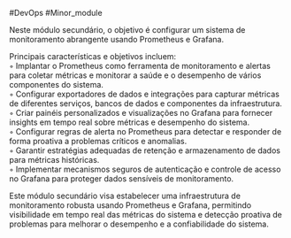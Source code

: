 #DevOps #Minor_module 

Neste módulo secundário, o objetivo é configurar um sistema de monitoramento abrangente usando Prometheus e Grafana.

Principais características e objetivos incluem:  
◦ Implantar o Prometheus como ferramenta de monitoramento e alertas para coletar métricas e monitorar a saúde e o desempenho de vários componentes do sistema.  
◦ Configurar exportadores de dados e integrações para capturar métricas de diferentes serviços, bancos de dados e componentes da infraestrutura.  
◦ Criar painéis personalizados e visualizações no Grafana para fornecer insights em tempo real sobre métricas e desempenho do sistema.  
◦ Configurar regras de alerta no Prometheus para detectar e responder de forma proativa a problemas críticos e anomalias.  
◦ Garantir estratégias adequadas de retenção e armazenamento de dados para métricas históricas.  
◦ Implementar mecanismos seguros de autenticação e controle de acesso no Grafana para proteger dados sensíveis de monitoramento.

Este módulo secundário visa estabelecer uma infraestrutura de monitoramento robusta usando Prometheus e Grafana, permitindo visibilidade em tempo real das métricas do sistema e detecção proativa de problemas para melhorar o desempenho e a confiabilidade do sistema.